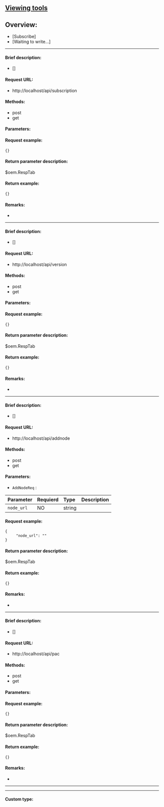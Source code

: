 

## [Viewing tools](https://www.iminho.me/)

## Overview:
- [Subscribe]
- [Waiting to write...]

--------------------

#### Brief description:

- []

#### Request URL:

- http://localhost/api/subscription

#### Methods:

- post
- get

#### Parameters:


#### Request example:
```
{}
```

#### Return parameter description:
$oem.RespTab

#### Return example:
	
```
{}
```

#### Remarks:

- 

--------------------

#### Brief description:

- []

#### Request URL:

- http://localhost/api/version

#### Methods:

- post
- get

#### Parameters:


#### Request example:
```
{}
```

#### Return parameter description:
$oem.RespTab

#### Return example:
	
```
{}
```

#### Remarks:

- 

--------------------

#### Brief description:

- []

#### Request URL:

- http://localhost/api/addnode

#### Methods:

- post
- get

#### Parameters:

- ` AddNodeReq ` : 

|Parameter| Requierd | Type | Description|
|:----    |:---|:----- |-----   |
|`node_url` | NO|string|   |
	

#### Request example:
```
{
     "node_url": ""
}
```

#### Return parameter description:
$oem.RespTab

#### Return example:
	
```
{}
```

#### Remarks:

- 

--------------------

#### Brief description:

- []

#### Request URL:

- http://localhost/api/pac

#### Methods:

- post
- get

#### Parameters:


#### Request example:
```
{}
```

#### Return parameter description:
$oem.RespTab

#### Return example:
	
```
{}
```

#### Remarks:

- 
	

--------------------
--------------------

#### Custom type:
	

